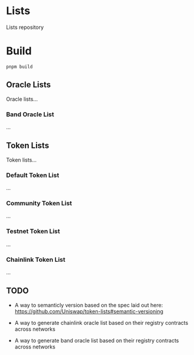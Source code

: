 # Lists

Lists repository


# Build
`pnpm build`

## Oracle Lists

Oracle lists...

### Band Oracle List

...



## Token Lists

Token lists...

### Default Token List

...

### Community Token List

...


### Testnet Token List

...

### Chainlink Token List

...

## TODO

- A way to semanticly version based on the spec laid out here: https://github.com/Uniswap/token-lists#semantic-versioning

- A way to generate chainlink oracle list based on their registry contracts across networks

- A way to generate band oracle list based on their registry contracts across networks